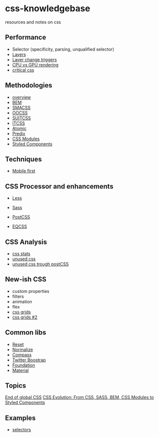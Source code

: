 # css-knowledgebase
resources and notes on css

## Performance

- Selector (specificity, parsing, unqualified selector)
- [Layers](https://developers.google.com/web/fundamentals/performance/rendering/)
- [Layer change triggers](https://csstriggers.com/)
- [CPU vs GPU rendering](https://www.paulirish.com/2012/why-moving-elements-with-translate-is-better-than-posabs-topleft/)
- [critical css](https://www.smashingmagazine.com/2015/08/understanding-critical-css/)

## Methodologies

- [overview](https://medium.com/@ilpeach/css-architecture-for-ui-developers-26872cbb5c40#.ac5dnbj5h)
- [BEM](http://getbem.com/introduction/)
- [SMACSS](https://smacss.com/)
- [OOCSS](http://oocss.org/)
- [SUITCSS](http://suitcss.github.io/)
- [ITCSS](http://www.creativebloq.com/web-design/manage-large-css-projects-itcss-101517528)
- [Atomic](https://acss.io/)
- [Predix](https://medium.com/ge-design/ges-predix-design-system-8236d47b0891#.wajw6mhgt)
- [CSS Modules](https://github.com/css-modules/css-modules)
- [Styled Components](https://github.com/styled-components/styled-components)


## Techniques

- [Mobile first](https://codemyviews.com/blog/mobilefirst)


## CSS Processor and enhancements 

- [Less](http://lesscss.org/)
- [Sass](http://sass-lang.com/)
- [PostCSS](http://postcss.org/)

- [EQCSS](http://elementqueries.com/)

## CSS Analysis

- [css stats](http://cssstats.com/)
- [unused css](https://github.com/purifycss/purifycss)
- [unused css trough postCSS](https://github.com/simlrh/postcss-modules-dead-css)

## New-ish CSS

- custom properties
- filters
- animation
- flex
- [css grids](https://www.youtube.com/watch?v=Felq4z_rdPQ)
- [css grids #2](https://developers.google.com/web/updates/2017/01/css-grid)

## Common libs

- [Reset](http://meyerweb.com/eric/tools/css/reset/)
- [Normalize](https://necolas.github.io/normalize.css/)
- [Compass](http://compass-style.org/)
- [Twitter Boostrap](http://getbootstrap.com/)
- [Foundation](http://foundation.zurb.com/)
- [Material](https://getmdl.io/index.html)

## Topics

[End of global CSS](https://medium.com/seek-developers/the-end-of-global-css-90d2a4a06284#.488q8b2h6)
[CSS Evolution: From CSS, SASS, BEM, CSS Modules to Styled Components](https://m.alphasights.com/css-evolution-from-css-sass-bem-css-modules-to-styled-components-d4c1da3a659b#.ten8fq2rx)


## Examples

- [selectors](https://github.com/vlad-saling/web/blob/master/css/selectors.css)
